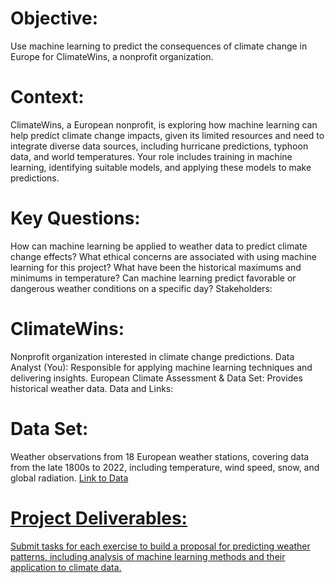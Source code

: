 # Objective:
Use machine learning to predict the consequences of climate change in Europe for ClimateWins, a nonprofit organization.

# Context:
ClimateWins, a European nonprofit, is exploring how machine learning can help predict climate change impacts, given its limited resources and need to integrate diverse data sources, including hurricane predictions, typhoon data, and world temperatures. Your role includes training in machine learning, identifying suitable models, and applying these models to make predictions.

# Key Questions:

How can machine learning be applied to weather data to predict climate change effects?
What ethical concerns are associated with using machine learning for this project?
What have been the historical maximums and minimums in temperature?
Can machine learning predict favorable or dangerous weather conditions on a specific day?
Stakeholders:

# ClimateWins: 
Nonprofit organization interested in climate change predictions.
Data Analyst (You): Responsible for applying machine learning techniques and delivering insights.
European Climate Assessment & Data Set: Provides historical weather data.
Data and Links:

# Data Set: 
Weather observations from 18 European weather stations, covering data from the late 1800s to 2022, including temperature, wind speed, snow, and global radiation.
<a href="https://s3.amazonaws.com/coach-courses-us/public/courses/da-spec-ml/Scripts/A1/Dataset-weather-prediction-dataset-processed.csv)">Link to Data

# Project Deliverables:
Submit tasks for each exercise to build a proposal for predicting weather patterns, including analysis of machine learning methods and their application to climate data.







